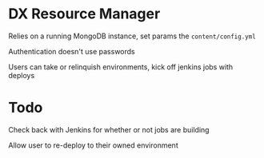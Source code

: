 DX Resource Manager
===================

Relies on a running MongoDB instance, set params the `content/config.yml`

Authentication doesn't use passwords

Users can take or relinquish environments, kick off jenkins jobs with deploys

Todo
====
Check back with Jenkins for whether or not jobs are building

Allow user to re-deploy to their owned environment
